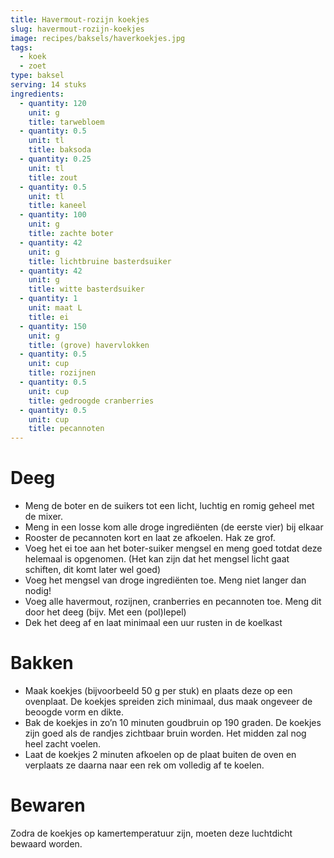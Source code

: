 ```yaml
---
title: Havermout-rozijn koekjes
slug: havermout-rozijn-koekjes
image: recipes/baksels/haverkoekjes.jpg
tags: 
  - koek
  - zoet
type: baksel
serving: 14 stuks
ingredients:
  - quantity: 120 
    unit: g
    title: tarwebloem
  - quantity: 0.5
    unit: tl
    title: baksoda
  - quantity: 0.25
    unit: tl
    title: zout
  - quantity: 0.5
    unit: tl
    title: kaneel
  - quantity: 100
    unit: g
    title: zachte boter
  - quantity: 42
    unit: g
    title: lichtbruine basterdsuiker
  - quantity: 42
    unit: g
    title: witte basterdsuiker
  - quantity: 1
    unit: maat L
    title: ei
  - quantity: 150
    unit: g
    title: (grove) havervlokken
  - quantity: 0.5
    unit: cup
    title: rozijnen
  - quantity: 0.5
    unit: cup
    title: gedroogde cranberries
  - quantity: 0.5
    unit: cup
    title: pecannoten
---
```


# Deeg

- Meng de boter en de suikers tot een licht, luchtig en romig geheel met de mixer. 
- Meng in een losse kom alle droge ingrediënten (de eerste vier) bij elkaar
- Rooster de pecannoten kort en laat ze afkoelen. Hak ze grof. 
- Voeg het ei toe aan het boter-suiker mengsel en meng goed totdat deze helemaal is opgenomen. (Het kan zijn dat het mengsel licht gaat schiften, dit komt later wel goed)
- Voeg het mengsel van droge ingrediënten toe. Meng niet langer dan nodig!
- Voeg alle havermout, rozijnen, cranberries en pecannoten toe. Meng dit door het deeg (bijv. Met een (pol)lepel) 
- Dek het deeg af en laat minimaal een uur rusten in de koelkast


# Bakken
- Maak koekjes (bijvoorbeeld 50 g per stuk) en plaats deze op een ovenplaat. De koekjes spreiden zich minimaal, dus maak ongeveer de beoogde vorm en dikte. 
- Bak de koekjes in zo’n 10 minuten goudbruin op 190 graden. De koekjes zijn goed als de randjes zichtbaar bruin worden. Het midden zal nog heel zacht voelen.
- Laat de koekjes 2 minuten afkoelen op de plaat buiten de oven en verplaats ze daarna naar een rek om volledig af te koelen.

# Bewaren

Zodra de koekjes op kamertemperatuur zijn, moeten deze luchtdicht bewaard worden.
